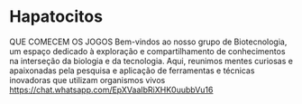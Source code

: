 # Hapatocitos
QUE COMECEM OS JOGOS Bem-vindos ao nosso grupo de Biotecnologia, um espaço dedicado à exploração e compartilhamento de conhecimentos na interseção da biologia e da tecnologia. Aqui, reunimos mentes curiosas e apaixonadas pela pesquisa e aplicação de ferramentas e técnicas inovadoras que utilizam organismos vivos
https://chat.whatsapp.com/EpXVaaIbRiXHK0uubbVu16

